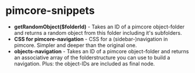 pimcore-snippets
================
- **getRandomObject($folderId)** - Takes an ID of a pimcore object-folder and returns a random object from this folder including it's subfolders.
- **CSS for pimcore-navigation** - CSS for a (sidebar-)navigation in pimcore. Simpler and deeper than the original one.
- **objects-navigation** - Takes an ID of a pimcore object-folder and returns an associative array of the folderstructure you can use to build a navigation. Plus: the object-IDs are included as final node.
